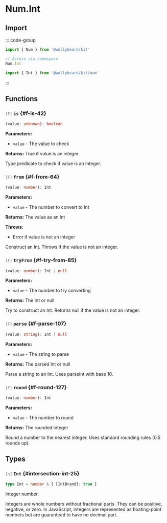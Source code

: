 # Num.Int

## Import

::: code-group

```typescript [Namespace]
import { Num } from '@wollybeard/kit'

// Access via namespace
Num.Int
```

```typescript [Barrel]
import { Int } from '@wollybeard/kit/num'
```

:::

## Functions

### <span style="opacity: 0.6; font-weight: normal; font-size: 0.85em;">`[F]`</span> `is`<SourceLink inline href="https://github.com/jasonkuhrt/kit/blob/main/./src/domains/num/int/int.ts#L42" /> {#f-is-42}

```typescript
(value: unknown): boolean
```

**Parameters:**

- `value` - The value to check

**Returns:** True if value is an integer

Type predicate to check if value is an integer.

### <span style="opacity: 0.6; font-weight: normal; font-size: 0.85em;">`[F]`</span> `from`<SourceLink inline href="https://github.com/jasonkuhrt/kit/blob/main/./src/domains/num/int/int.ts#L64" /> {#f-from-64}

```typescript
(value: number): Int
```

**Parameters:**

- `value` - The number to convert to Int

**Returns:** The value as an Int

**Throws:**

- Error if value is not an integer

Construct an Int. Throws if the value is not an integer.

### <span style="opacity: 0.6; font-weight: normal; font-size: 0.85em;">`[F]`</span> `tryFrom`<SourceLink inline href="https://github.com/jasonkuhrt/kit/blob/main/./src/domains/num/int/int.ts#L85" /> {#f-try-from-85}

```typescript
(value: number): Int | null
```

**Parameters:**

- `value` - The number to try converting

**Returns:** The Int or null

Try to construct an Int. Returns null if the value is not an integer.

### <span style="opacity: 0.6; font-weight: normal; font-size: 0.85em;">`[F]`</span> `parse`<SourceLink inline href="https://github.com/jasonkuhrt/kit/blob/main/./src/domains/num/int/int.ts#L107" /> {#f-parse-107}

```typescript
(value: string): Int | null
```

**Parameters:**

- `value` - The string to parse

**Returns:** The parsed Int or null

Parse a string to an Int. Uses parseInt with base 10.

### <span style="opacity: 0.6; font-weight: normal; font-size: 0.85em;">`[F]`</span> `round`<SourceLink inline href="https://github.com/jasonkuhrt/kit/blob/main/./src/domains/num/int/int.ts#L127" /> {#f-round-127}

```typescript
(value: number): Int
```

**Parameters:**

- `value` - The number to round

**Returns:** The rounded integer

Round a number to the nearest integer. Uses standard rounding rules (0.5 rounds up).

## Types

### <span style="opacity: 0.6; font-weight: normal; font-size: 0.85em;">`[∩]`</span> `Int`<SourceLink inline href="https://github.com/jasonkuhrt/kit/blob/main/./src/domains/num/int/int.ts#L25" /> {#intersection-int-25}

```typescript
type Int = number & { [IntBrand]: true }
```

Integer number.

Integers are whole numbers without fractional parts. They can be positive, negative, or zero. In JavaScript, integers are represented as floating-point numbers but are guaranteed to have no decimal part.
